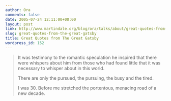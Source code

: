 ```yaml
---
author: Ora
comments: false
date: 2005-07-24 12:11:00+00:00
layout: post
link: http://www.martindale.org/blog/ora/talks/about/great-quotes-from-the-great-gatsby
slug: great-quotes-from-the-great-gatsby
title: Great Quotes from The Great Gatsby
wordpress_id: 152
---
```


<blockquote>It was testimony to the romantic speculation he inspired that there were whispers about him from those who had found little that it was necessary to whisper about in this world.  
  
There are only the pursued, the pursuing, the busy and the tired.  
  
I was 30. Before me stretched the portentous, menacing road of a new decade.  
</blockquote>
